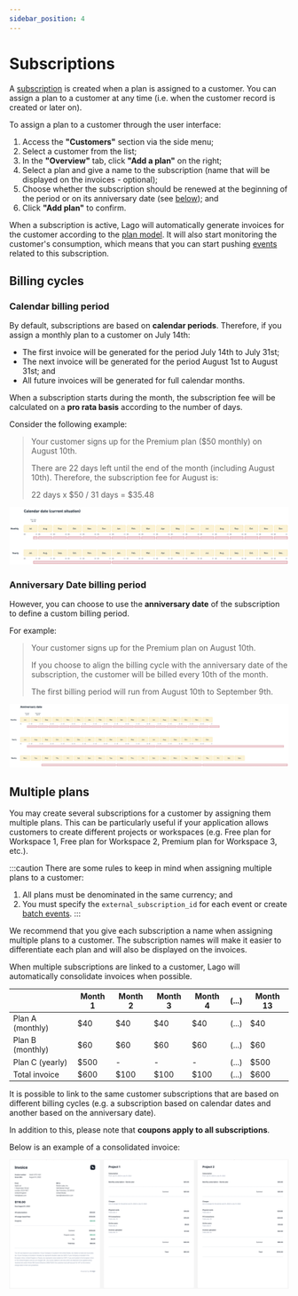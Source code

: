 ```yaml
---
sidebar_position: 4
---
```


# Subscriptions
A [subscription](../../api/subscriptions/subscription-object) is created when a plan is assigned to a customer. You can assign a plan to a customer at any time (i.e. when the customer record is created or later on).

To assign a plan to a customer through the user interface:
1. Access the **"Customers"** section via the side menu;
2. Select a customer from the list;
3. In the **"Overview"** tab, click **"Add a plan"** on the right;
4. Select a plan and give a name to the subscription (name that will be displayed on the invoices - optional);
5. Choose whether the subscription should be renewed at the beginning of the period or on its anniversary date (see [below](subscription#billing-cycles)); and
5. Click **"Add plan"** to confirm.

When a subscription is active, Lago will automatically generate invoices for the customer according to the [plan model](./plan-model). It will also start monitoring the customer's consumption, which means that you can start pushing [events](../../api/events/metered-event) related to this subscription.

## Billing cycles

### Calendar billing period
By default, subscriptions are based on **calendar periods**. Therefore, if you assign a monthly plan to a customer on July 14th:
- The first invoice will be generated for the period July 14th to July 31st;
- The next invoice will be generated for the period August 1st to August 31st; and
- All future invoices will be generated for full calendar months.

When a subscription starts during the month, the subscription fee will be calculated on a **pro rata basis** according to the number of days.

Consider the following example:

>Your customer signs up for the Premium plan ($50 monthly) on August 10th.
>
>There are 22 days left until the end of the month (including August 10th). Therefore, the subscription fee for August is:
>
>22 days x $50 / 31 days = $35.48

![Illustration of the anniversary date logic](../../../static/img/calendar-date.png)

### Anniversary Date billing period

However, you can choose to use the **anniversary date** of the subscription to define a custom billing period.

For example:

>Your customer signs up for the Premium plan on August 10th.
>
>If you choose to align the billing cycle with the anniversary date of the subscription, the customer will be billed every 10th of the month.
>
>The first billing period will run from August 10th to September 9th.

![Illustration of the anniversary date logic](../../../static/img/anniversary-date.png)

## Multiple plans
You may create several subscriptions for a customer by assigning them multiple plans. This can be particularly useful if your application allows customers to create different projects or workspaces (e.g. Free plan for Workspace 1, Free plan for Workspace 2, Premium plan for Workspace 3, etc.).

:::caution
There are some rules to keep in mind when assigning multiple plans to a customer:
1. All plans must be denominated in the same currency; and
2. You must specify the `external_subscription_id` for each event or create [batch events](../../api/events/create-batch-event).
:::

We recommend that you give each subscription a name when assigning multiple plans to a customer. The subscription names will make it easier to differentiate each plan and will also be displayed on the invoices.

When multiple subscriptions are linked to a customer, Lago will automatically consolidate invoices when possible.

|                  | Month 1 | Month 2 | Month 3 | Month 4 | (...) | Month 13 |
| ---------------- | ------- | ------- | ------- | ------- | ----- | -------- |
| Plan A (monthly) | $40     | $40     | $40     | $40     | (...) | $40      |
| Plan B (monthly) | $60     | $60     | $60     | $60     | (...) | $60      |
| Plan C (yearly)  | $500    | -       | -       | -       | (...) | $500     |
| Total invoice    | $600    | $100    | $100    | $100    | (...) | $600     |

It is possible to link to the same customer subscriptions that are based on different billing cycles (e.g. a subscription based on calendar dates and another based on the anniversary date).

In addition to this, please note that **coupons apply to all subscriptions**.

Below is an example of a consolidated invoice:

![Example of consolidated invoice](../../../static/img/consolidated-invoice.png)
